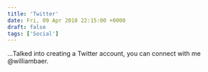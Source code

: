 ```yaml
---
title: 'Twitter'
date: Fri, 09 Apr 2010 22:15:00 +0000
draft: false
tags: ['Social']
---
```


...Talked into creating a Twitter account, you can connect with me @williambaer.
